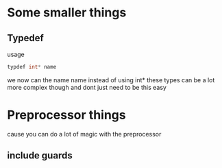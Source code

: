 

# Some smaller things

## Typedef 

usage
```c++
typdef int* name
```
we now can the name name instead of using int*
these types can be a lot more complex though and dont just need to be this easy

# Preprocessor things
cause you can do a lot of magic with the preprocessor
## include guards